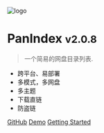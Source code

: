 ![logo](_media/index.png)

# PanIndex <small>v2.0.8</small>

> 一个简易的网盘目录列表.
>
- 跨平台、易部署
- 多模式，多网盘
- 多主题
- 下载直链
- 防盗链


[GitHub](https://github.com/libsgh/PanIndex/)
[Demo](https://t1.noki.icu)
[Getting Started](introduction)
